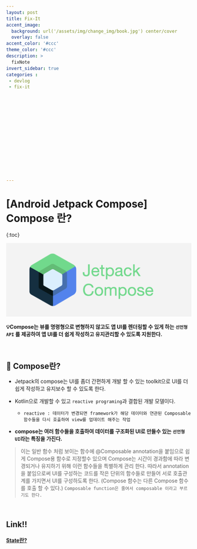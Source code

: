 ```yaml
---
layout: post
title: Fix-It
accent_image: 
  background: url('/assets/img/change_img/book.jpg') center/cover
  overlay: false
accent_color: '#ccc'
theme_color: '#ccc'
description: >
  fixNote
invert_sidebar: true
categories :
 - devlog
 - fix-it














---
```


# [Android Jetpack Compose] Compose 란?

{:toc}

![jetpack_compose](../../../assets/img/blog/jetpack_compose.png)



**💡Compose는 뷰를 명령형으로 변형하지 않고도 앱 UI를 렌더링할 수 있게 하는 `선언형 API` 를 제공하여 앱 UI를 더 쉽게 작성하고 유지관리할 수 있도록 지원한다.** 



<br/>



## 📌 Compose란?

- Jetpack의 compose는 UI를 좀더 간편하게 개발 할 수 있는 toolkit으로 UI를 더 쉽게 작성하고 유지보수 할 수 있도록 한다.
- Kotlin으로 개발할 수 있고 `reactive programing`과 결합된 개발 모델이다.
  - `reactive : 데이터가 변경되면 framework가 해당 데이터와 연관된 Composable 함수들을 다시 호출하여 view를 업데이트 해주는 작업`

- **compose는 여러 함수들을 호출하여 데이터를 구조화된 UI로 만들수 있는 `선언형 UI`라는 특징을 가진다.**

> 이는 일반 함수 처럼 보이는 함수에 @Composable annotation을 붙임으로 쉽게 Compose용 함수로 지정할수 있으며 Compose는 시간이 경과함에 따라 변경되거나 유지하기 위해 이런 함수들을 특별하게 관리 한다. 따라서 annotation을 붙임으로써 UI를 구성하는 코드를 작은 단위의 함수들로 만들어 서로 호출관계를 가지면서 UI를 구성하도록 한다. (Compose 함수는 다른 Compose 함수를 호출 할 수 있다.)
>  `Composable function은 줄여서 composable 이라고 부르기도 한다.`



<br/>



## Link!!

#### [State란?](https://softychoo.github.io/devlog/fix-it/2024-01-07-Compose-State/)


